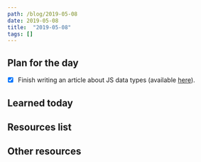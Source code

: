 ```yaml
---
path: /blog/2019-05-08
date: 2019-05-08
title:  "2019-05-08"
tags: []
---
```


## Plan for the day

- [x] Finish writing an article about JS data types (available [here](/blog/articles/data-types.html)).

## Learned today

## Resources list

## Other resources